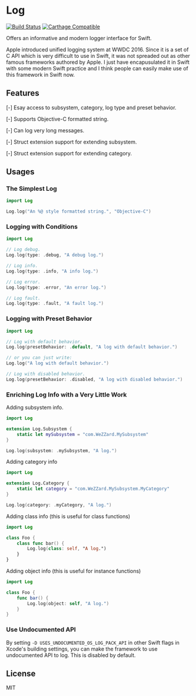 # Log

[![Build Status](https://travis-ci.com/WeZZard/Log.svg?branch=master)](https://travis-ci.com/WeZZard/Log)
[![Carthage Compatible](https://img.shields.io/badge/Carthage-compatible-4BC51D.svg?style=flat)](https://github.com/Carthage/Carthage)

Offers an informative and modern logger interface for Swift.

Apple introduced unified logging system at WWDC 2016. Since it is a set of
C API which is very difficult to use in Swift, it was not spreaded out
as other famous frameworks authored by Apple. I just have encapusulated it
in Swift with some modern Swift practice and I think people can easily
make use of this framework in Swift now.

## Features

[-] Esay access to subsystem, category, log type and preset behavior.

[-] Supports Objective-C formatted string.

[-] Can log very long messages.

[-] Struct extension support for extending subsystem.

[-] Struct extension support for extending category.

## Usages

### The Simplest Log

```swift
import Log

Log.log("An %@ style formatted string.", "Objective-C")
```

### Logging with Conditions

```swift
import Log

// Log debug.
Log.log(type: .debug, "A debug log.")

// Log info.
Log.log(type: .info, "A info log.")

// Log error.
Log.log(type: .error, "An error log.")

// Log fault.
Log.log(type: .fault, "A fault log.")
```

### Logging with Preset Behavior

```swift
import Log

// Log with default behavior.
Log.log(presetBehavior: .default, "A log with default behavior.")

// or you can just write:
Log.log("A log with default behavior.")

// Log with disabled behavior.
Log.log(presetBehavior: .disabled, "A log with disabled behavior.")
```

### Enriching Log Info with a Very Little Work

Adding subsystem info.

```swift
import Log

extension Log.Subsystem {
    static let mySubsystem = "com.WeZZard.MySubsystem"
}

Log.log(subsystem: .mySubsystem, "A log.")
```

Adding category info

```swift
import Log

extension Log.Category {
    static let category = "com.WeZZard.MySubsystem.MyCategory"
}

Log.log(category: .myCategory, "A log.")
```

Adding class info (this is useful for class functions)

```swift
import Log

class Foo {
    class func bar() {
        Log.log(class: self, "A log.")
    }
}
```

Adding object info (this is useful for instance functions)

```swift
import Log

class Foo {
    func bar() {
        Log.log(object: self, "A log.")
    }
}
```

### Use Undocumented API

By setting `-D USES_UNDOCUMENTED_OS_LOG_PACK_API` in other Swift flags in
Xcode's building settings, you can make the framework to use undocumented
API to log. This is disabled by default.

## License

MIT
